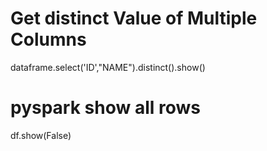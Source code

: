 # Get distinct Value of Multiple Columns
dataframe.select('ID',"NAME").distinct().show()

# pyspark show all rows
df.show(False)
